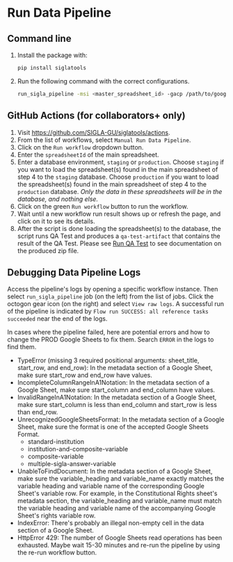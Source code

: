 # Run Data Pipeline

## Command line

1. Install the package with:

    ```bash
    pip install siglatools
    ```

2. Run the following command with the correct configurations.

    ```bash
    run_sigla_pipeline -msi <master_spreadsheet_id> -gacp /path/to/google-api-credentials.json -dbe <db_env> -sdbcu <staging_db_connection_url> -pdbcu <prod_db_connection_url>
    ```

## GitHub Actions (for collaborators+ only) 
1. Visit https://github.com/SIGLA-GU/siglatools/actions.
2. From the list of workflows, select `Manual Run Data Pipeline`.
3. Click on the `Run workflow` dropdown button.
4. Enter the `spreadsheetId` of the main spreadsheet.
5. Enter a database environment, `staging` or `production`. Choose `staging` if you want to load the spreadsheet(s) found in the main spreadsheet of step 4 to the `staging` database. Choose `production` if you want to load the spreadsheet(s) found in the main spreadsheet of step 4 to the `production` database. <em>Only the data in these spreadsheets will be in the database, and nothing else.</em>
6. Click on the green `Run workflow` button to run the workflow.
7. Wait until a new workflow run result shows up or refresh the page, and click on it to see its details.
8. After the script is done loading the spreadsheet(s) to the database, the script runs QA Test and produces a `qa-test-artifact` that contains the result of the QA Test. Please see [Run QA Test](run_qa_test.html) to see documentation on the produced zip file.

## Debugging Data Pipeline Logs
Access the pipeline's logs by opening a specific workflow instance. Then select `run_sigla_pipeline` job (on the left) from the list of jobs. Click the octogon gear icon (on the right) and select `View raw logs`. A successful run of the pipeline is indicated by `Flow run SUCCESS: all reference tasks succeeded` near the end of the logs.

In cases where the pipeline failed, here are potential errors and how to change the PROD Google Sheets to fix them. Search `ERROR` in the logs to find them.

- TypeError (missing 3 required positional arguments: sheet_title, start_row, and end_row): In the metadata section of a Google Sheet, make sure start_row and end_row have values.
- IncompleteColumnRangeInA1Notation: In the metadata section of a Google Sheet, make sure start_column and end_column have values.
- InvalidRangeInA1Notation: In the metadata section of a Google Sheet, make sure start_column is less than end_column and start_row is less than end_row.
- UnrecognizedGoogleSheetsFormat: In the metadata section of a Google Sheet, make sure the format is one of the accepted Google Sheets Format.
    - standard-institution
    - institution-and-composite-variable
    - composite-variable
    - multiple-sigla-answer-variable
- UnableToFindDocument: In the metadata section of a Google Sheet, make sure the variable_heading and variable_name exactly matches the variable heading and variable name of the corresponding Google Sheet's variable row. For example, in the Constitutional Rights sheet's metadata section, the variable_heading and variable_name must match the variable heading and variable name of the accompanying Google Sheet's rights variable row.
- IndexError: There's probably an illegal non-empty cell in the data section of a Google Sheet.
- HttpError 429: The number of Google Sheets read operations has been exhausted. Maybe wait 15-30 minutes and re-run the pipeline by using the re-run workflow button.
